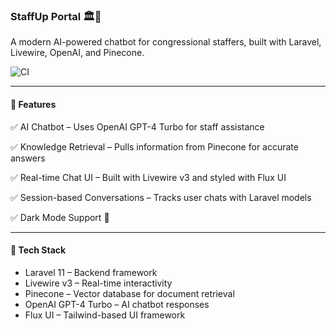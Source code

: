 ### StaffUp Portal 🏛️💬

A modern AI-powered chatbot for congressional staffers, built with Laravel, Livewire, OpenAI, and Pinecone.

![CI](https://github.com/POPVOX/StaffUp/actions/workflows/ci.yml/badge.svg)

---

#### 📌 Features
✅ AI Chatbot – Uses OpenAI GPT-4 Turbo for staff assistance

✅ Knowledge Retrieval – Pulls information from Pinecone for accurate answers

✅ Real-time Chat UI – Built with Livewire v3 and styled with Flux UI

✅ Session-based Conversations – Tracks user chats with Laravel models

✅ Dark Mode Support 🌙

---

#### 🚀 Tech Stack
* Laravel 11 – Backend framework
* Livewire v3 – Real-time interactivity
* Pinecone – Vector database for document retrieval
* OpenAI GPT-4 Turbo – AI chatbot responses
* Flux UI – Tailwind-based UI framework
